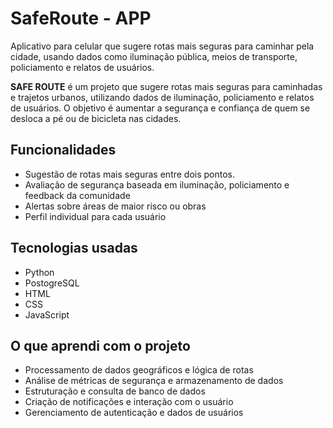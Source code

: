 # SafeRoute -  APP  
Aplicativo para celular que sugere rotas mais seguras para caminhar pela cidade, usando dados como iluminação pública, meios de transporte, policiamento e relatos de usuários.

**SAFE ROUTE** é um projeto que sugere rotas mais seguras para caminhadas e trajetos urbanos, utilizando dados de iluminação, policiamento e relatos de usuários. O objetivo é aumentar a segurança e confiança de quem se desloca a pé ou de bicicleta nas cidades.
## Funcionalidades
- Sugestão de rotas mais seguras entre dois pontos.
- Avaliação de segurança baseada em iluminação, policiamento e feedback da comunidade
- Alertas sobre áreas de maior risco ou obras
- Perfil individual para cada usuário
## Tecnologias usadas 
- Python
- PostogreSQL
- HTML
- CSS
- JavaScript
## O que aprendi com o projeto
- Processamento de dados geográficos e lógica de rotas
- Análise de métricas de segurança e armazenamento de dados
- Estruturação e consulta de banco de dados
- Criação de notificações e interação com o usuário
- Gerenciamento de autenticação e dados de usuários 

